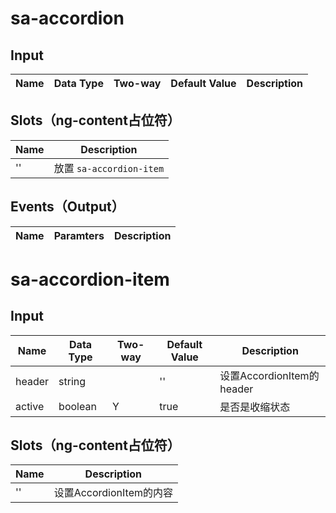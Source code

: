 # sa-accordion

## Input

| Name | Data Type |  Two-way | Default Value | Description |
| --- | --- | --- | --- | --- |

## Slots（ng-content占位符）

| Name | Description |
| --- | --- |
| '' | 放置 `sa-accordion-item` |

## Events（Output）

| Name | Paramters | Description |
| --- | --- | --- |


# sa-accordion-item

## Input

| Name | Data Type |  Two-way | Default Value | Description |
| --- | --- | --- | --- | --- |
| header | string | | '' | 设置AccordionItem的header |
| active | boolean | Y | true | 是否是收缩状态 |

## Slots（ng-content占位符）

| Name | Description |
| --- | --- |
| '' | 设置AccordionItem的内容 |
